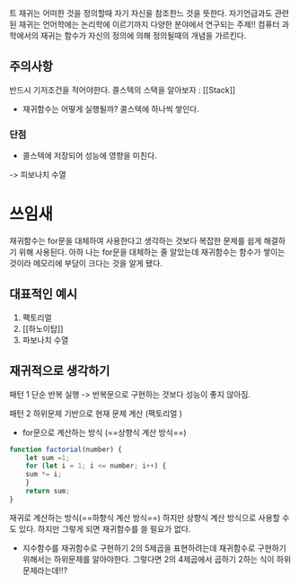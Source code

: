 트
재귀는 어떠한 것을 정의할때 자기 자신을 참조한느 것을 뜻한다. 자기언급과도 관련된 재귀는 언어학에는 논리학에 이르기까지 다양한 분야에서 연구되는 주제!! 컴퓨터 과학에서의 재귀는 함수가 자신의 정의에 의해 정의될때의 개념을 가르킨다. 

## 주의사항
반드시 기저조건을 적어야한다. 
콜스텍의 스택을 알아보자 : [[Stack]]

- 재귀함수는 어떻게 실행될까?
콜스텍에 하나씩 쌓인다. 


### 단점
- 콜스텍에 저장되어 성능에 영향을 미친다. 

-> 피보나치 수열 

# 쓰임새
재귀함수는 for문을 대체하여 사용한다고 생각하는 것보다 복잡한 문제를 쉽게 해결하기 위해 사용된다. 
아하 나는 for문을 대체하는 줄 알았는데 재귀함수는 함수가 쌓이는 것이라 메모리에 부담이 크다는 것을 알게 됐다. 



## 대표적인 예시 
1. 팩토리얼 
2. [[하노이탑]]
3. 파보나치 수열 

## 재귀적으로 생각하기 
패턴 1 단순 반복 실행
-> 반복문으로 구현하는 것보다 성능이 좋지 않아짐. 


패턴 2 하위문제 기반으로 현재 문제 계산 (팩토리얼 )

- for문으로 계산하는 방식 (==상향식 계산 방식==)
```js
function factorial(number) {
	let sum =1;
	for (let i = 1; i <= number; i++) {
	sum *= i;
	}
	return sum;
}
```

재귀로 계산하는 방식(==하향식 계산 방식==) 하지만 상향식 계산 방식으로 사용할 수 도 있다. 하지만 그렇게 되면 재귀함수를 쓸 필요가 없다. 


- 지수함수를 재귀함수로 구현하기 
2의 5제곱을 표현하려는데 재귀함수로 구현하기 위해서는 하위문제를 알아야한다. 그렇다면 2의 4제곱에서 곱하기 2하는 식이 하위문제라는데!!? 




